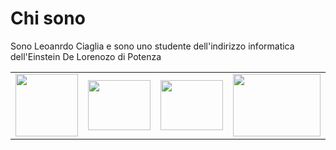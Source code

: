 <h1>Chi sono</h1>
<p>Sono Leoanrdo Ciaglia e sono uno studente dell'indirizzo informatica dell'Einstein De Lorenozo di Potenza</p>

<table>
  <tr>
    <td><img src="https://www.distortionbyte.com/images/it/informatica/linguaggi/linguaggio-c/c-programming.svg" height="100px" width="100px"/></td>
    <td><img src="https://upload.wikimedia.org/wikipedia/commons/thumb/1/18/ISO_C%2B%2B_Logo.svg/160px-ISO_C%2B%2B_Logo.svg.png" height="80px" width="100px"/></td>
    <td><img src="https://upload.wikimedia.org/wikipedia/commons/thumb/b/bd/Logo_C_sharp.svg/1200px-Logo_C_sharp.svg.png" height="80px" width="100px"/></td>
    <td><img src="https://www.aktsrl.com/wp-content/uploads/2022/05/img-articolo-java-1080x675.jpg" height="100px" width="140px"/></td>
    <td><img src="https://upload.wikimedia.org/wikipedia/commons/thumb/6/61/HTML5_logo_and_wordmark.svg/800px-HTML5_logo_and_wordmark.svg.png" height="100px" width="100px"/></td>
    <td><img src="https://upload.wikimedia.org/wikipedia/commons/thumb/b/b2/Bootstrap_logo.svg/800px-Bootstrap_logo.svg.png" height="100px" width="100px"/></td>
  </tr>
</table>
